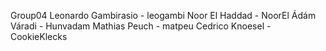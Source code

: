 Group04
Leonardo Gambirasio - leogambi
Noor El Haddad - NoorEl
Ádám Váradi - Hunvadam
Mathias Peuch - matpeu
Cedrico Knoesel - CookieKlecks